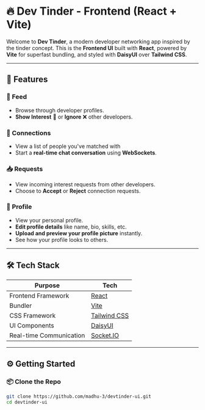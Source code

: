 # 🔥 Dev Tinder - Frontend (React + Vite)

Welcome to **Dev Tinder**, a modern developer networking app inspired by the tinder concept.
This is the **Frontend UI** built with **React**, powered by **Vite** for superfast bundling, and styled with **DaisyUI** over **Tailwind CSS**.

---

## 📸 Features

### 📱 Feed

- Browse through developer profiles.
- **Show Interest** 💖 or **Ignore** ❌ other developers.

### 🤝 Connections

- View a list of people you've matched with
- Start a **real-time chat conversation** using **WebSockets**.

### 📥 Requests

- View incoming interest requests from other developers.
- Choose to **Accept** or **Reject** connection requests.

### 👤 Profile

- View your personal profile.
- **Edit profile details** like name, bio, skills, etc.
- **Upload and preview your profile picture** instantly.
- See how your profile looks to others.

---

## 🛠️ Tech Stack

| Purpose                 | Tech                                     |
| ----------------------- | ---------------------------------------- |
| Frontend Framework      | [React](https://reactjs.org/)            |
| Bundler                 | [Vite](https://vitejs.dev/)              |
| CSS Framework           | [Tailwind CSS](https://tailwindcss.com/) |
| UI Components           | [DaisyUI](https://daisyui.com/)          |
| Real-time Communication | [Socket.IO](https://socket.io/)          |

---

## ⚙️ Getting Started

### 📦 Clone the Repo

```bash
git clone https://github.com/madhu-3/devtinder-ui.git
cd devtinder-ui
```
